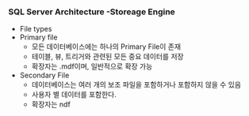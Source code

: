 ### SQL Server Architecture -Storeage Engine
- File types
- Primary file
    + 모든 데이터베이스에는 하나의 Primary File이 존재
    + 테이블, 뷰, 트리거와 관련된 모든 중요 데이터를 저장
    + 확장자는 .mdf이며, 일반적으로 확장 가능
- Secondary File
    + 데이터베이스는 여러 개의 보조 파일을 포함하거나 포함하지 않을 수 있음
    + 사용자 별 데이터를 포함한다.
    + 확장자는 ndf